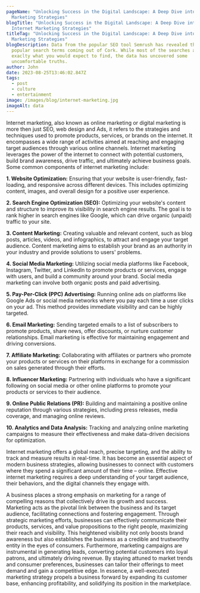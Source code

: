 ```yaml
---
pageName: "Unlocking Success in the Digital Landscape: A Deep Dive into Internet
  Marketing Strategies"
blogTitle: "Unlocking Success in the Digital Landscape: A Deep Dive into
  Internet Marketing Strategies"
titleTag: "Unlocking Success in the Digital Landscape: A Deep Dive into Internet
  Marketing Strategies"
blogDescription: Data from the popular SEO tool Semrush has revealed the most
  popular search terms coming out of Cork. While most of the searches are
  exaclty what you would expect to find, the data has uncovered some
  uncomfortable truths.
author: John
date: 2023-08-25T13:46:02.847Z
tags:
  - post
  - culture
  - entertainment
image: /images/blog/internet-marketing.jpg
imageAlt: data
---
```

<!--StartFragment-->

Internet marketing, also known as online marketing or digital marketing is more then just SEO, web design and Ads, it refers to the strategies and techniques used to promote products, services, or brands on the internet. It encompasses a wide range of activities aimed at reaching and engaging target audiences through various online channels. Internet marketing leverages the power of the internet to connect with potential customers, build brand awareness, drive traffic, and ultimately achieve business goals. Some common components of internet marketing include:

**1. Website Optimization:** Ensuring that your website is user-friendly, fast-loading, and responsive across different devices. This includes optimizing content, images, and overall design for a positive user experience.

**2. Search Engine Optimization (SEO):** Optimizing your website's content and structure to improve its visibility in search engine results. The goal is to rank higher in search engines like Google, which can drive organic (unpaid) traffic to your site.

**3. Content Marketing:** Creating valuable and relevant content, such as blog posts, articles, videos, and infographics, to attract and engage your target audience. Content marketing aims to establish your brand as an authority in your industry and provide solutions to users' problems.

**4. Social Media Marketing:** Utilizing social media platforms like Facebook, Instagram, Twitter, and LinkedIn to promote products or services, engage with users, and build a community around your brand. Social media marketing can involve both organic posts and paid advertising.

**5. Pay-Per-Click (PPC) Advertising:** Running online ads on platforms like Google Ads or social media networks where you pay each time a user clicks on your ad. This method provides immediate visibility and can be highly targeted.

**6. Email Marketing:** Sending targeted emails to a list of subscribers to promote products, share news, offer discounts, or nurture customer relationships. Email marketing is effective for maintaining engagement and driving conversions.

**7. Affiliate Marketing:** Collaborating with affiliates or partners who promote your products or services on their platforms in exchange for a commission on sales generated through their efforts.

**8. Influencer Marketing:** Partnering with individuals who have a significant following on social media or other online platforms to promote your products or services to their audience.

**9. Online Public Relations (PR):** Building and maintaining a positive online reputation through various strategies, including press releases, media coverage, and managing online reviews.

**10. Analytics and Data Analysis:** Tracking and analyzing online marketing campaigns to measure their effectiveness and make data-driven decisions for optimization.

Internet marketing offers a global reach, precise targeting, and the ability to track and measure results in real-time. It has become an essential aspect of modern business strategies, allowing businesses to connect with customers where they spend a significant amount of their time – online. Effective internet marketing requires a deep understanding of your target audience, their behaviors, and the digital channels they engage with.

<!--StartFragment-->

A business places a strong emphasis on marketing for a range of compelling reasons that collectively drive its growth and success. Marketing acts as the pivotal link between the business and its target audience, facilitating connections and fostering engagement. Through strategic marketing efforts, businesses can effectively communicate their products, services, and value propositions to the right people, maximizing their reach and visibility. This heightened visibility not only boosts brand awareness but also establishes the business as a credible and trustworthy entity in the eyes of consumers. Furthermore, marketing campaigns are instrumental in generating leads, converting potential customers into loyal patrons, and ultimately driving revenue. By staying attuned to market trends and consumer preferences, businesses can tailor their offerings to meet demand and gain a competitive edge. In essence, a well-executed marketing strategy propels a business forward by expanding its customer base, enhancing profitability, and solidifying its position in the marketplace.

<!--EndFragment-->

<!--EndFragment-->